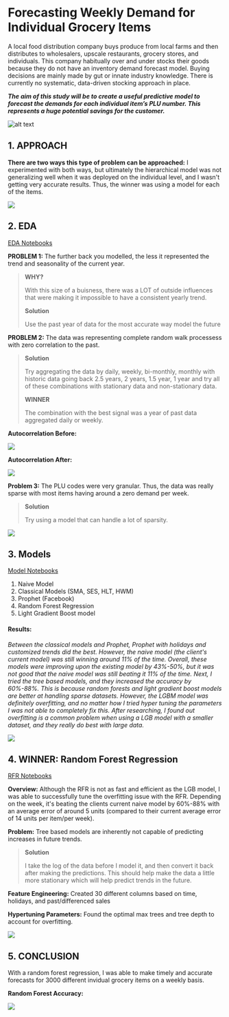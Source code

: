 # Forecasting Weekly Demand for Individual Grocery Items

A local food distribution company buys produce from local farms and then distributes to wholesalers, upscale restaurants, grocery stores, and individuals. This company habitually over and under stocks their goods because they do not have an inventory demand forecast model. Buying decisions are mainly made by gut or innate industry knowledge. There is currently no systematic, data-driven stocking approach in place.

***The aim of this study will be to create a useful predictive model to forecast the demands for each individual item’s PLU number. This represents a huge potential savings for the customer.***

![alt text](https://drive.google.com/uc?id=1bkXZU02Xc1qFyWyJXQ9RetzWmpkPkuOW)

## 1. APPROACH

**There are two ways this type of problem can be approached:**
I experimented with both ways, but ultimately the hierarchical model was not generalizing well when it was deployed on the individual level, and I wasn't getting very accurate results. Thus, the winner was using a model for each of the items.

![](./readme_files/small2.png)

## 2. EDA
[EDA Notebooks](https://github.com/Colley-K/Time_series_forecasting/tree/master/2.%20EDA)

**PROBLEM 1:** The further back you modelled, the less it represented the trend and seasonality of the current year.
>
>**WHY?**
>
>With this size of a buisness, there was a LOT of outside influences that were making it impossible to have a consistent yearly trend.
>
>**Solution**
>
>Use the past year of data for the most accurate way model the future
>

**PROBLEM 2:** The data was representing complete random walk processess with zero correlation to the past. 
>
>**Solution**
>
>Try aggregating the data by daily, weekly, bi-monthly, monthly with historic data going back 2.5 years, 2 years, 1.5 year, 1 year and try all of these combinations with stationary data and non-stationary data.
>
>**WINNER**
>
>The combination with the best signal was a year of past data aggregated daily or weekly.
>
**Autocorrelation Before:**
>
![](./readme_files/c.png)
>
**Autocorrelation After:**
>
![](./readme_files/c3.png)
>
**Problem 3:** The PLU codes were very granular. Thus, the data was really sparse with most items having around a zero demand per week.
>
>**Solution**
>
>Try using a model that can handle a lot of sparsity.
>
![](./readme_files/small3.png)

## 3. Models
[Model Notebooks](https://github.com/Colley-K/Time_series_forecasting/tree/master/4.%20Models)

1. Naive Model
2. Classical Models (SMA, SES, HLT, HWM)
3. Prophet (Facebook)
4. Random Forest Regression
5. Light Gradient Boost model

#### Results:
*Between the classical models and Prophet, Prophet with holidays and customized trends did the best. However, the naive model (the client's current model) was still winning around 11% of the time. Overall, these models were improving upon the existing model by 43%-50%, but it was not good that the naive model was still beating it 11% of the time. Next, I tried the tree based models, and they increased the accuracy by 60%-88%. This is because random forests and light gradient boost models are better at handling sparse datasets. However, the LGBM model was definitely overfitting, and no matter how I tried hyper tuning the parameters I was not able to completely fix this. After researching, I found out overfitting is a common problem when using a LGB model with a smaller dataset, and they really do best with large data.*

![](./readme_files/d.png)

## 4. WINNER: Random Forest Regression
[RFR Notebooks](https://github.com/Colley-K/Time_series_forecasting/tree/master/Random_Forest_Code)

**Overview:** Although the RFR is not as fast and efficient as the LGB model, I was able to successfully tune the overfitting issue with the RFR. Depending on the week, it's beating the clients current naive model by 60%-88% with an average error of around 5 units (compared to their current average error of 14 units per item/per week).

**Problem:** Tree based models are inherently not capable of predicting increases in future trends.
>
>**Solution**
>
>I take the log of the data before I model it, and then convert it back after making the predictions. This should help make the data a little more stationary which will help predict trends in the future.
>

**Feature Engineering:** Created 30 different columns based on time, holidays, and past/differenced sales

**Hypertuning Parameters:** Found the optimal max trees and tree depth to account for overfitting.

![](./readme_files/e1.png)


## 5. CONCLUSION
With a random forest regression, I was able to make timely and accurate forecasts for 3000 different invidual grocery items on a weekly basis.

**Random Forest Accuracy:**

![](./readme_files/e.png)
